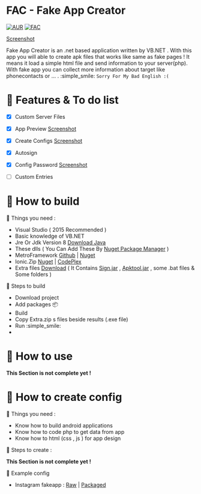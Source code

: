# FAC - Fake App Creator
[![AUR](https://img.shields.io/aur/license/yaourt.svg?maxAge=2592000?style=flat-square)]()
[![FAC](https://img.shields.io/badge/Version-1.1.2.0-brightgreen.svg)](https://github.com/sahand100/FAC)

[Screenshot](http://s3.img7.ir/69M6i.jpg)

Fake App Creator is an .net based application written by VB.NET . With this app you will able to create apk files that works like same as fake pages ! It means it load a simple html file and send information to your server(php). With fake app you can collect more information about target like phonecontacts or ... . :simple_smile:
`Sorry For My Bad English :(`

# :memo: Features & To do list
- [x] Custom Server Files
- [x] App Preview [Screenshot](http://s3.img7.ir/dZtXM.png)
- [X] Create Configs [Screenshot](http://s3.img7.ir/qtUvR.png)
- [x] Autosign
- [x] Config Password [Screenshot](http://s3.img7.ir/qtUvR.png)
- [ ] Custom Entries


# :wrench: How to build
:hatching_chick: Things you need :
- Visual Studio ( 2015 Recommended )
- Basic knowledge of VB.NET
- Jre Or Jdk Version 8 [Download Java](https://java.com/download)
- These dlls ( You Can Add These By [Nuget Package Manager](https://www.nuget.org/) )
- MetroFramework [Github](http://thielj.github.io/MetroFramework) | [Nuget](https://www.nuget.org/packages/MetroFramework/)
- Ionic.Zip [Nuget](https://www.nuget.org/packages/DotNetZip/) | [CodePlex](https://dotnetzip.codeplex.com/)
- Extra files [Download](https://github.com/sahand100/FAC/raw/master/Extras.zip) ( It Contains [Sign.jar](https://github.com/appium/sign) , [Apktool.jar](https://ibotpeaches.github.io) , some .bat files & Some folders )

:wrench: Steps to build
- Download project
- Add packages :package:
- Build 
- Copy Extra.zip s files beside results (.exe file)
- Run :simple_smile:
- 
# :hammer: How to use

<b>This Section is not complete yet !</b>

# :rocket: How to create config

:hatching_chick: Things you need :
- Know how to build android applications
- Know how to code php to get data from app
- Know how to html (css , js ) for app design

:wrench: Steps to create :

<b>This Section is not complete yet !</b>

:triangular_ruler: Example config
- Instagram fakeapp : [Raw](https://github.com/sahand100/FAC/raw/master/Instagram%20Config%20Raw.zip) | [Packaged](https://github.com/sahand100/FAC#rocket-how-to-create-config)

